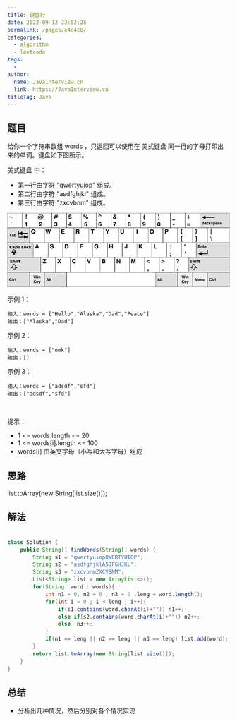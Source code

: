 ```yaml
---
title: 键盘行
date: 2022-09-12 22:52:28
permalink: /pages/e4d4c8/
categories:
  - algorithm
  - leetcode
tags:
  - 
author: 
  name: JavaInterview.cn
  link: https://JavaInterview.cn
titleTag: Java
---
```


## 题目

给你一个字符串数组 words ，只返回可以使用在 美式键盘 同一行的字母打印出来的单词。键盘如下图所示。

美式键盘 中：

- 第一行由字符 "qwertyuiop" 组成。
- 第二行由字符 "asdfghjkl" 组成。
- 第三行由字符 "zxcvbnm" 组成。


![](/media/pictures/leetcode/keyboard.png)


示例 1：

    输入：words = ["Hello","Alaska","Dad","Peace"]
    输出：["Alaska","Dad"]
示例 2：

    输入：words = ["omk"]
    输出：[]
示例 3：

    输入：words = ["adsdf","sfd"]
    输出：["adsdf","sfd"]
 

提示：

- 1 <= words.length <= 20
- 1 <= words[i].length <= 100
- words[i] 由英文字母（小写和大写字母）组成


## 思路

list.toArray(new String[list.size()]);

## 解法
```java

class Solution {
    public String[] findWords(String[] words) {
        String s1 = "qwertyuiopQWERTYUIOP";
        String s2 = "asdfghjklASDFGHJKL";
        String s3 = "zxcvbnmZXCVBNM";
        List<String> list = new ArrayList<>();
        for(String  word : words){
            int n1 = 0, n2 = 0 , n3 = 0 ,leng = word.length();
            for(int i = 0 ; i < leng ; i++){
                if(s1.contains(word.charAt(i)+"")) n1++;
                else if(s2.contains(word.charAt(i)+"")) n2++;
                else  n3++;
            }
            if(n1 == leng || n2 == leng || n3 == leng) list.add(word);
        }
        return list.toArray(new String[list.size()]);
    }
}
```

## 总结

- 分析出几种情况，然后分别对各个情况实现 
